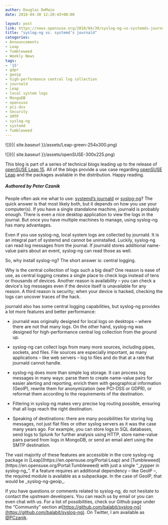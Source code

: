 ```yaml
---
author: Douglas DeMaio
date: 2018-04-30 12:20:43+00:00

layout: post
link: https://news.opensuse.org/2018/04/30/syslog-ng-vs-systemds-journald/
title: "syslog-ng vs. systemd’s journald"
categories:
- Announcements
- Leap
- Tumbleweed
- Weekly News
tags:
- '15'
- gdpr
- geoip
- high-performance central log collection
- journald
- Leap
- local system logs
- MongoDB
- opensuse
- pci-dss
- Security
- SMTP
- syslog-ng
- systemd
- Tumbleweed
---
```

![]({{ site.baseurl }}/assets/Leap-green-254x300.png)

![]({{ site.baseurl }}/assets/openSUSE-300x225.png)

This blog is part of a series of technical blogs leading up to the release of [openSUSE Leap 15](https://en.opensuse.org/Portal:15.0). All of the blogs provide a use case regarding [openSUSE Leap](https://en.opensuse.org/Portal:Leap) and the packages available in the distribution. Happy reading.




##### Authored by Peter Czanik


People often ask me what to use: [systemd’s journald](https://www.freedesktop.org/software/systemd/man/systemd-journald.service.html) or [syslog-ng](https://syslog-ng.com)? The quick answer is that most likely both, but it depends on how you use your computer(s). If you have a single standalone machine, journald is probably enough. There is even a nice desktop application to view the logs in the journal. But once you have multiple machines to manage, using syslog-ng has many advantages.

Even if you use syslog-ng, local system logs are collected by journald. It is an integral part of systemd and cannot be uninstalled. Luckily, syslog-ng can read log messages from the journal. If journald stores additional name-value pairs about an event, syslog-ng can read those as well.

So, why install syslog-ng? The short answer is: central logging.

Why is the central collection of logs such a big deal? One reason is ease of use, as central logging creates a single place to check logs instead of tens or thousands of devices. Another reason is availability – you can check a device's log messages even if the device itself is unavailable for any reason. A third reason is security; when your device is hacked, checking the logs can uncover traces of the hack.

journald also has some central logging capabilities, but syslog-ng provides a lot more features and better performance:



 	
  * journald was originally designed for local logs on desktops – where there are not that many logs. On the other hand, syslog-ng was designed for high-performance central log collection from the ground up.

 	
  * syslog-ng can collect logs from many more sources, including pipes, sockets, and files. File sources are especially important, as many applications – like web servers – log to files and do that at a rate that journald cannot handle.

 	
  * syslog-ng does more than simple log storage. It can process log messages in many ways: parse them to create name-value pairs for easier alerting and reporting, enrich them with geographical information (GeoIP), rewrite them for anonymization (see PCI-DSS or GDPR), or reformat them according to the requirements of the destination.

 	
  * Filtering in syslog-ng makes very precise log routing possible, ensuring that all logs reach the right destination.

 	
  * Speaking of destinations: there are many possibilities for storing log messages, not just flat files or other syslog servers as it was the case many years ago. For example, you can store logs in SQL databases, send logs to Splunk for further analysis using HTTP, store name-value pairs parsed from logs in MongoDB, or send an email alert using the SMTP destination.


<!-- more -->The vast majority of these features are accessible in the core syslog-ng package in [Leap](https://en.opensuse.org/Portal:Leap) and [Tumbleweed](https://en.opensuse.org/Portal:Tumbleweed) with just a single “_zypper in syslog-ng_”. If a feature requires an additional dependency – like GeoIP –, the required module is available as a subpackage. In the case of GeoIP, that would be _syslog-ng-geoip_.

If you have questions or comments related to syslog-ng, do not hesitate to contact the upstream developers. You can reach us by email or you can even chat with us. For a list of possibilities, check our Github page under the “Community” section at[https://github.com/balabit/syslog-ng](https://github.com/balabit/syslog-ng). On Twitter, I am available as [@PCzanik](https://twitter.com/PCzanik).		
